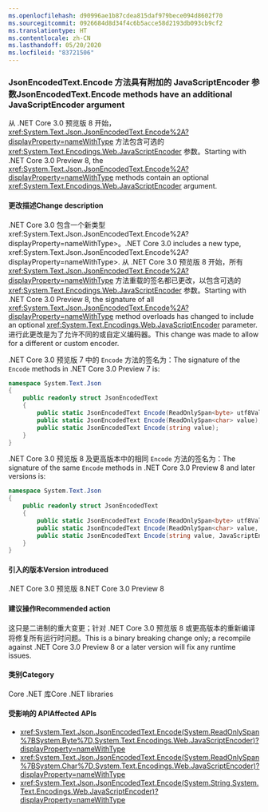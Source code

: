 ```yaml
---
ms.openlocfilehash: d90996ae1b87cdea815daf979bece094d8602f70
ms.sourcegitcommit: 0926684d8d34f4c6b5acce58d2193db093cb9cf2
ms.translationtype: HT
ms.contentlocale: zh-CN
ms.lasthandoff: 05/20/2020
ms.locfileid: "83721506"
---
```

### <a name="jsonencodedtextencode-methods-have-an-additional-javascriptencoder-argument"></a><span data-ttu-id="49b75-101">JsonEncodedText.Encode 方法具有附加的 JavaScriptEncoder 参数</span><span class="sxs-lookup"><span data-stu-id="49b75-101">JsonEncodedText.Encode methods have an additional JavaScriptEncoder argument</span></span>

<span data-ttu-id="49b75-102">从 .NET Core 3.0 预览版 8 开始，<xref:System.Text.Json.JsonEncodedText.Encode%2A?displayProperty=nameWithType> 方法包含可选的 <xref:System.Text.Encodings.Web.JavaScriptEncoder> 参数。</span><span class="sxs-lookup"><span data-stu-id="49b75-102">Starting with .NET Core 3.0 Preview 8, the <xref:System.Text.Json.JsonEncodedText.Encode%2A?displayProperty=nameWithType> methods contain an optional <xref:System.Text.Encodings.Web.JavaScriptEncoder> argument.</span></span>

#### <a name="change-description"></a><span data-ttu-id="49b75-103">更改描述</span><span class="sxs-lookup"><span data-stu-id="49b75-103">Change description</span></span>

<span data-ttu-id="49b75-104">.NET Core 3.0 包含一个新类型 xref:System.Text.Json.JsonEncodedText.Encode%2A?displayProperty=nameWithType>。</span><span class="sxs-lookup"><span data-stu-id="49b75-104">.NET Core 3.0 includes a new type, xref:System.Text.Json.JsonEncodedText.Encode%2A?displayProperty=nameWithType>.</span></span> <span data-ttu-id="49b75-105">从 .NET Core 3.0 预览版 8 开始，所有 <xref:System.Text.Json.JsonEncodedText.Encode%2A?displayProperty=nameWithType> 方法重载的签名都已更改，以包含可选的 <xref:System.Text.Encodings.Web.JavaScriptEncoder> 参数。</span><span class="sxs-lookup"><span data-stu-id="49b75-105">Starting with .NET Core 3.0 Preview 8, the signature of all <xref:System.Text.Json.JsonEncodedText.Encode%2A?displayProperty=nameWithType> method overloads has changed to include an optional <xref:System.Text.Encodings.Web.JavaScriptEncoder> parameter.</span></span> <span data-ttu-id="49b75-106">进行此更改是为了允许不同的或自定义编码器。</span><span class="sxs-lookup"><span data-stu-id="49b75-106">This change was made to allow for a different or custom encoder.</span></span>

<span data-ttu-id="49b75-107">.NET Core 3.0 预览版 7 中的 `Encode` 方法的签名为：</span><span class="sxs-lookup"><span data-stu-id="49b75-107">The signature of the `Encode` methods in .NET Core 3.0 Preview 7 is:</span></span>

```csharp
namespace System.Text.Json
{
    public readonly struct JsonEncodedText
    {
        public static JsonEncodedText Encode(ReadOnlySpan<byte> utf8Value);
        public static JsonEncodedText Encode(ReadOnlySpan<char> value);
        public static JsonEncodedText Encode(string value);
    }
}
```

<span data-ttu-id="49b75-108">.NET Core 3.0 预览版 8 及更高版本中的相同 `Encode` 方法的签名为：</span><span class="sxs-lookup"><span data-stu-id="49b75-108">The signature of the same `Encode` methods in .NET Core 3.0 Preview 8 and later versions is:</span></span>

```csharp
namespace System.Text.Json
{
    public readonly struct JsonEncodedText
    {
        public static JsonEncodedText Encode(ReadOnlySpan<byte> utf8Value, JavaScriptEncoder encoder = null);
        public static JsonEncodedText Encode(ReadOnlySpan<char> value, JavaScriptEncoder encoder = null);
        public static JsonEncodedText Encode(string value, JavaScriptEncoder encoder = null);
    }
}
```

#### <a name="version-introduced"></a><span data-ttu-id="49b75-109">引入的版本</span><span class="sxs-lookup"><span data-stu-id="49b75-109">Version introduced</span></span>

<span data-ttu-id="49b75-110">.NET Core 3.0 预览版 8</span><span class="sxs-lookup"><span data-stu-id="49b75-110">.NET Core 3.0 Preview 8</span></span>

#### <a name="recommended-action"></a><span data-ttu-id="49b75-111">建议操作</span><span class="sxs-lookup"><span data-stu-id="49b75-111">Recommended action</span></span>

<span data-ttu-id="49b75-112">这只是二进制的重大变更；针对 .NET Core 3.0 预览版 8 或更高版本的重新编译将修复所有运行时问题。</span><span class="sxs-lookup"><span data-stu-id="49b75-112">This is a binary breaking change only; a recompile against .NET Core 3.0 Preview 8 or a later version will fix any runtime issues.</span></span>

#### <a name="category"></a><span data-ttu-id="49b75-113">类别</span><span class="sxs-lookup"><span data-stu-id="49b75-113">Category</span></span>

<span data-ttu-id="49b75-114">Core .NET 库</span><span class="sxs-lookup"><span data-stu-id="49b75-114">Core .NET libraries</span></span>

#### <a name="affected-apis"></a><span data-ttu-id="49b75-115">受影响的 API</span><span class="sxs-lookup"><span data-stu-id="49b75-115">Affected APIs</span></span>

- <xref:System.Text.Json.JsonEncodedText.Encode(System.ReadOnlySpan%7BSystem.Byte%7D,System.Text.Encodings.Web.JavaScriptEncoder)?displayProperty=nameWithType>
- <xref:System.Text.Json.JsonEncodedText.Encode(System.ReadOnlySpan%7BSystem.Char%7D,System.Text.Encodings.Web.JavaScriptEncoder)?displayProperty=nameWithType>
- <xref:System.Text.Json.JsonEncodedText.Encode(System.String,System.Text.Encodings.Web.JavaScriptEncoder)?displayProperty=nameWithType>

<!--

#### Affected APIs

- `M:System.Text.Json.JsonEncodedText.Encode(System.ReadOnlySpan{System.Byte},System.Text.Encodings.Web.JavaScriptEncoder)`
- `M:System.Text.Json.JsonEncodedText.Encode(System.ReadOnlySpan{System.Char},System.Text.Encodings.Web.JavaScriptEncoder)`
- `M:System.Text.Json.JsonEncodedText.Encode(System.String,System.Text.Encodings.Web.JavaScriptEncoder)`

-->
